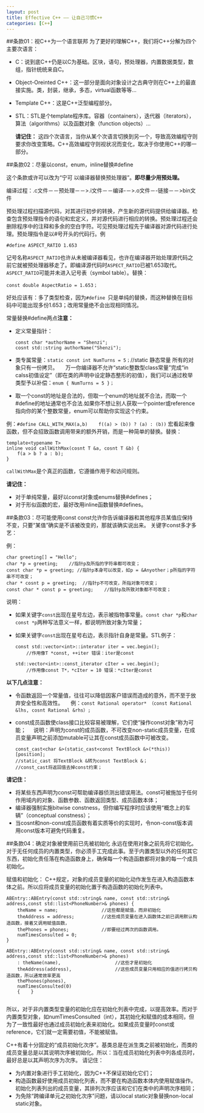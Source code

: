 ```yaml
---
layout: post
title: Effective C++ —— 让自己习惯C++
categories: [C++]
---
```


##条款01：视C++为一个语言联邦
为了更好的理解C++，我们将C++分解为四个主要次语言：

-  C：说到底C++仍是以C为基础。区块，语句，预处理器，内置数据类型，数组，指针统统来自C。
-  Object-Oreinted C++：这一部分是面向对象设计之古典守则在C++上的最直接实施。类，封装，继承，多态，virtual函数等等...
-	Template C++：这是C++泛型编程部分。
-	STL：STL是个template程序库。容器（containers），迭代器（iterators），算法（algorithms）以及函数对象（function objects）...

	**请记住：**
	这四个次语言，当你从某个次语言切换到另一个，导致高效编程守则要求你改变策略。C++高效编程守则视状况而变化，取决于你使用C++的哪一部分。

##条款02：尽量以const，enum，inline替换#define     

这个条款或许可以改为“宁可 以编译器替换预处理器”。**即尽量少用预处理。**

编译过程：.c文件－－预处理－－>.i文件－－编译-－>.o文件－-链接－－>bin文件

预处理过程扫描源代码，对其进行初步的转换，产生新的源代码提供给编译器。检查包含预处理指令的语句和宏定义，并对源代码进行相应的转换。预处理过程还会删除程序中的注释和多余的空白字符。可见预处理过程先于编译器对源代码进行处理。预处理指令是以#号开头的代码行。例

	#define ASPECT_RATIO 1.653

记号名称`ASPECT_RATIO`也许从未被编译器看见，也许在编译器开始处理源代码之前它就被预处理器移走了。即编译源代码时`ASPECT_RATIO`已被1.653取代。`ASPECT_RATIO`可能并未进入记号表（symbol table）。替换：

	const double AspectRatio = 1.653；

好处应该有：多了类型检查，因为`#define `只是单纯的替换，而这种替换在目标码中可能出现多份1.653；改用常量绝不会出现相同情况。

常量替换#define两点**注意：**

-	定义常量指针：

		const char *authorName = "Shenzi";
		cosnt std::string authorName("Shenzi");	


-	类专属常量：`static const int NumTurns = 5；`//static 静态常量 所有的对象只有一份拷贝。
    万一你编译器不允许“static整数型class常量”完成“in calss初值设定”（即在类的声明中设定静态整形的初值），我们可以通过枚举类型予以补偿：`enum { NumTurns = 5 }；`
-	取一个const的地址是合法的，但取一个enum的地址就不合法，而取一个#define的地址通常也不合法.如果你不想让别人获取一个pointer或reference指向你的某个整数常量，enum可以帮助你实现这个约束。

例：`#define CALL_WITH_MAX(a,b)    f((a) > (b)) ? (a) : (b))`
宏看起来像函数，但不会招致函数调用带来的额外开销，而是一种简单的替换。替换：

	template<typename T>
	inline void callWithMax(cosnt T &a, cosnt T &b) {
		f(a > b ? a : b);
	}

`callWithMax`是个真正的函数，它遵循作用于和访问规则。

**请记住：**

-	对于单纯常量，最好以const对象或enums替换#defines；
-	对于形似函数的宏，最好改用inline函数替换#defines。        

##条款03：尽可能使用const
const允许你告诉编译器和其他程序员某值应保持不变，只要“某值”确实是不该被改变的，那就该确实说出来。
关键字const多才多艺：

例：

	char greeting[] = "Hello";
	char *p = greeting;    //指针p及所指的字符串都可改变；
	const char *p = greeting; //指针p本身可以改变，如p = &Anyother；p所指的字符串不可改变；
	char * cosnt p = greeting;  //指针p不可改变，所指对象可改变；
	const char * const p = greeting;    //指针p及所致对象都不可改变；

说明：

-	如果关键字`const`出现在星号左边，表示被指物事常量。`const char *p`和`char const *p`两种写法意义一样，都说明所致对象为常量；
-	如果关键字`const`出现在星号右边，表示指针自身是常量。STL例子：

		const std::vector<int>::interator iter = vec.begin();
			//作用像T *const, ++iter 错误：iter是const
		
		std::vector<int>::const_iterator cIter = vec.begin();
			//作用像const T*，*cIter = 10 错误：*cIter是const


**以下几点注意：**

-	令函数返回一个常量值，往往可以降低因客户错误而造成的意外，而不至于放弃安全性和高效性。
    例：`const Rational operator* （const Rational &lhs, cosnt Rational &rhs）;`
-	const成员函数使class接口比较容易被理解，它们使“操作const对象”称为可能；
    说明：声明为const的成员函数，不可改变non-static成员变量，在成员变量声明之前添加mutable可让其在const成员函数中可被改变。

		const_cast<char &>(static_cast<const TextBlock &>(*this))[position];
		//static_cast 将TextBlock &转为const TextBlock &；
		//const_cast将返回值去掉const约束；


**请记住：**

-	将某些东西声明为const可帮助编译器侦测出错误用法。const可被施加于任何作用域内的对象、函数参数、函数返回类型、成员函数本体；
-	编译器强制实施bitwise constness，但你编写程序时应该使用“概念上的车辆”（conceptual constness）；
-	当cosnt和non-const成员函数有着实质等价的实现时，令non-const版本调用const版本可避免代码重复。

##条款04：确定对象被使用前已先被初始化
永远在使用对象之前先将它初始化。对于无任何成员的内置类型，你必须手工完成此事。至于内置类型以外的任何其它东西，初始化责任落在构造函数身上，确保每一个构造函数都将对象的每一个成员初始化。

赋值和初始化：
C++规定，对象的成员变量的初始化动作发生在进入构造函数本体之前。所以应将成员变量的初始化置于构造函数的初始化列表中。

	ABEntry::ABEntry(const std::string& name, const std::string& address,const std::list<PhoneNumber>& phones) { 
		theName = name;                //这些都是赋值，而非初始化
		theAddress = address;          //这些成员变量在进入函数体之前已调用默认构造函数，接着又调用赋值函数，
		thePhones = phones;            //即要经过两次的函数调用。            
		numTimesConsulted = 0;
	} 
	
	ABEntry::ABEntry(const std::string& name, const std::string& address,const std::list<PhoneNumber>& phones) 
		: theName(name),                    //这些才是初始化 
		theAddress(address),                //这些成员变量只用相应的值进行拷贝构造函数，所以通常效率更高
		thePhones(phones),
		numTimesConsulted(0)
		{    }
	 
所以，对于非内置类型变量的初始化应在初始化列表中完成，以提高效率。而对于内置类型对象，如numTimesConsulted（int），其初始化和赋值的成本相同，但为了一致性最好也通过成员初始化表来初始化。如果成员变量时const或reference，它们就一定需要初值，不能被赋值。

C++有着十分固定的“成员初始化次序”。基类总是在派生类之前被初始化，而类的成员变量总是以其说明次序被初始化。所以：当在成员初始化列表中列各成员时，最好总是以其声明次序为次序。
请记住：

-	为内置对象进行手工初始化，因为C++不保证初始化它们；
-	构造函数最好使用成员初始化列表，而不要在构造函数本体内使用赋值操作。初始化列表列出的成员变量，其排列次序应该和它们在类中的声明次序相同；
-	为免除“跨编译单元之初始化次序”问题，请以local static对象替换non-local static对象。   

